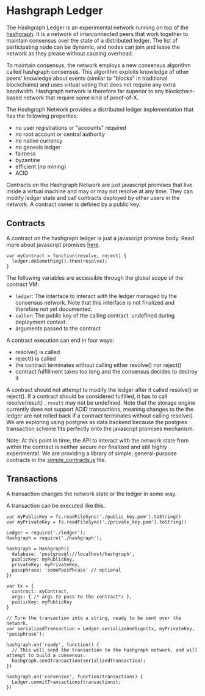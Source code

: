 # Hashgraph Ledger

The Hashgraph Ledger is an experimental network running on top of the [hashgraph](http://github.com/buhrmi/hashgraph). It is a network of interconnected peers that work together to maintain consensus over the state of a distributed ledger. The list of participating node can be dynamic, and nodes can join and leave the network as they please without causing overhead.

To maintain consensus, the network employs a new consensus algorithm called hashgraph consensus. This algorithm exploits knowledge of other peers' knowledge about events (similar to "blocks" in traditional blockchains) and uses virtual voting that does not require any extra bandwidth. Hashgraph network is therefore far superior to any blockchain-based network that require some kind of proof-of-X.

The Hashgraph Network provides a distributed ledger implementation that has the following properties:

  - no user registrations or "accounts" required
  - no root account or central authority
  - no native currency
  - no genesis ledger
  - fairness
  - byzantine
  - efficient (no mining)
  - ACID

Contracts on the Hashgraph Network are just javascript promises that live inside a virtual machine and may or may not resolve at any time. They can modify ledger state and call contracts deployed by other users in the network. A contract owner is defined by a public key.

## Contracts

A contract on the hashgraph ledger is just a javascript promise body. Read more about javascript promises [here](https://developer.mozilla.org/en/docs/Web/JavaScript/Reference/Global_Objects/Promise).

    var myContract = function(resolve, reject) {
      ledger.doSomething().then(resolve);
    }
    
The following variables are accessible through the global scope of the contract VM:

  - `ledger`: The interface to interact with the ledger managed by the consensus network. Note that this interface is not finalized and therefore not yet documented.
  - `caller`: The public key of the calling contract. undefined during deployment context.
  - arguments passed to the contract

A contract execution can end in four ways:

  - resolve() is called
  - reject() is called
  - the contract terminates without calling either resolve() nor reject()
  - contract fulfillment takes too long and the consensus decides to destroy it

A contract should not attempt to modify the ledger after it called resolve() or reject(). If a contract should be considered fulfilled, it has to call resolve(result) . `result` may not be undefined. Note that the storage engine currently does not support ACID transactions, meaning changes to the the ledger are not rolled back if a contract terminates without calling resolve(). We are exploring using postgres as data backend because the postgres transaction scheme fits perfectly onto the javascript promises mechanism.

Note: At this point in time, the API to interact with the network state from within the contract is neither secure nor finalized and still highly experimental. We are providing a library of simple, general-purpose contracts in the [simple_contracts.js](https://github.com/buhrmi/consensus/blob/master/simple_contracts.js) file.

## Transactions

A transaction changes the network state or the ledger in some way.

A transaction can be executed like this.
    
    var myPublicKey = fs.readFileSync('./public_key.pem').toString()
    var myPrivateKey = fs.readFileSync('./private_key.pem').toString()
    
    Ledger = require('./ledger');
    Hashgraph = require('./hashgraph');
    
    hashgraph = Hashgraph({
      database: 'postgresql://localhost/hashgraph',
      publicKey: myPublicKey,
      privateKey: myPrivateKey,
      passphrase: 'somePassPhrase' // optional
    })
    
    var tx = {
      contract: myContract,
      args: { /* args to pass to the contract*/ },
      publicKey: myPublicKey
    }
    
    // Turn the transaction into a string, ready to be sent over the network.
    var serializedTransaction = Ledger.serializeAndSign(tx, myPrivateKey, 'passphrase');
    
    hashgraph.on('ready', function() {
      // This will send the transaction to the hashgraph network, and will attempt to build a consensus.
      hashgraph.sendTransaction(serializedTransaction);
    })
    
    hashgraph.on('consensus', function(transactions) {
      Ledger.commitTransactions(transactions);
    })

